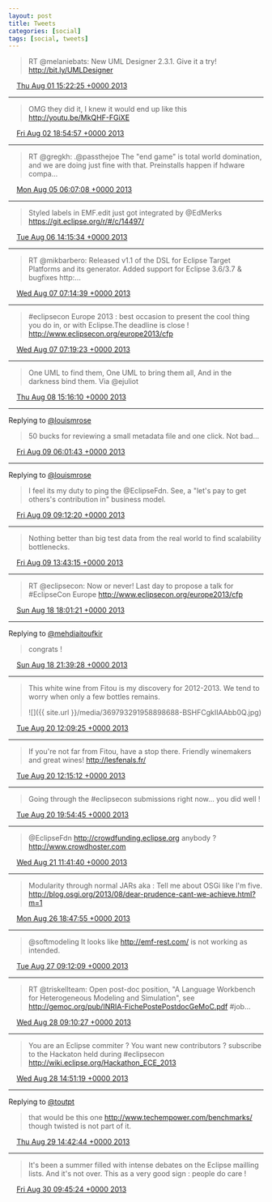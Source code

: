 ```yaml
---
layout: post
title: Tweets
categories: [social]
tags: [social, tweets]
---
```


> RT @melaniebats: New UML Designer 2.3.1. Give it a try! http://bit.ly/UMLDesigner

<img src="{{ site.url }}/media/tweet.ico" width="12" /> [Thu Aug 01 15:22:25 +0000 2013](https://twitter.com/bruncedric/status/362956492074254336)

----

> OMG they did it, I knew it would end up like this http://youtu.be/MkQHF-FGiXE

<img src="{{ site.url }}/media/tweet.ico" width="12" /> [Fri Aug 02 18:54:57 +0000 2013](https://twitter.com/bruncedric/status/363372366317240320)

----

> RT @gregkh: .@passthejoe The "end game" is total world domination, and we are doing just fine with that. Preinstalls happen if hdware compa…

<img src="{{ site.url }}/media/tweet.ico" width="12" /> [Mon Aug 05 06:07:08 +0000 2013](https://twitter.com/bruncedric/status/364266300065185792)

----

> Styled labels in EMF.edit just got integrated by @EdMerks https://git.eclipse.org/r/#/c/14497/

<img src="{{ site.url }}/media/tweet.ico" width="12" /> [Tue Aug 06 14:15:34 +0000 2013](https://twitter.com/bruncedric/status/364751605943369728)

----

> RT @mikbarbero: Released v1.1 of the DSL for Eclipse Target Platforms and its generator. Added support for Eclipse 3.6/3.7 &amp; bugfixes http:…

<img src="{{ site.url }}/media/tweet.ico" width="12" /> [Wed Aug 07 07:14:39 +0000 2013](https://twitter.com/bruncedric/status/365008067517091840)

----

> #eclipsecon Europe 2013 : best occasion to present the cool thing you do in, or with Eclipse.The deadline is close ! http://www.eclipsecon.org/europe2013/cfp

<img src="{{ site.url }}/media/tweet.ico" width="12" /> [Wed Aug 07 07:19:23 +0000 2013](https://twitter.com/bruncedric/status/365009257126576128)

----

> One UML to find them, One UML to bring them all, And in the darkness bind them. Via @ejuliot

<img src="{{ site.url }}/media/tweet.ico" width="12" /> [Thu Aug 08 15:16:10 +0000 2013](https://twitter.com/bruncedric/status/365491632440737793)

----

Replying to [@louismrose](https://twitter.com/louismrose/status/365712741303980032)

> 50 bucks for reviewing a small metadata file and one click. Not bad...

<img src="{{ site.url }}/media/tweet.ico" width="12" /> [Fri Aug 09 06:01:43 +0000 2013](https://twitter.com/bruncedric/status/365714489691619328)

----

Replying to [@louismrose](https://twitter.com/louismrose/status/365755490250145792)

> I feel its my duty to ping the @EclipseFdn. See, a "let's pay to get others's contribution in" business model.

<img src="{{ site.url }}/media/tweet.ico" width="12" /> [Fri Aug 09 09:12:20 +0000 2013](https://twitter.com/bruncedric/status/365762458532585472)

----

> Nothing better than big test data from the real world to find scalability bottlenecks.

<img src="{{ site.url }}/media/tweet.ico" width="12" /> [Fri Aug 09 13:43:15 +0000 2013](https://twitter.com/bruncedric/status/365830639104163842)

----

> RT @eclipsecon: Now or never! Last day to propose a talk for #EclipseCon Europe http://www.eclipsecon.org/europe2013/cfp

<img src="{{ site.url }}/media/tweet.ico" width="12" /> [Sun Aug 18 18:01:21 +0000 2013](https://twitter.com/bruncedric/status/369157082844758016)

----

Replying to [@mehdiaitoufkir](https://twitter.com/mehdiaitoufkir/status/369176997911482370)

> congrats !

<img src="{{ site.url }}/media/tweet.ico" width="12" /> [Sun Aug 18 21:39:28 +0000 2013](https://twitter.com/bruncedric/status/369211973134594048)

----

> This white wine from Fitou is my discovery for 2012-2013. We tend to worry when only a few bottles remains. 
> 
> ![]({{ site.url }}/media/369793291958898688-BSHFCgkIIAAbb0Q.jpg)

<img src="{{ site.url }}/media/tweet.ico" width="12" /> [Tue Aug 20 12:09:25 +0000 2013](https://twitter.com/bruncedric/status/369793291958898688)

----

> If you're not far from Fitou, have a stop there. Friendly winemakers and great wines! http://lesfenals.fr/

<img src="{{ site.url }}/media/tweet.ico" width="12" /> [Tue Aug 20 12:15:12 +0000 2013](https://twitter.com/bruncedric/status/369794744890568705)

----

> Going through the #eclipsecon submissions right now... you did well !

<img src="{{ site.url }}/media/tweet.ico" width="12" /> [Tue Aug 20 19:54:45 +0000 2013](https://twitter.com/bruncedric/status/369910397295280128)

----

> @EclipseFdn http://crowdfunding.eclipse.org anybody ?  http://www.crowdhoster.com

<img src="{{ site.url }}/media/tweet.ico" width="12" /> [Wed Aug 21 11:41:40 +0000 2013](https://twitter.com/bruncedric/status/370148696715194368)

----

> Modularity through normal JARs aka : Tell me about OSGi like I'm five. http://blog.osgi.org/2013/08/dear-prudence-cant-we-achieve.html?m=1

<img src="{{ site.url }}/media/tweet.ico" width="12" /> [Mon Aug 26 18:47:55 +0000 2013](https://twitter.com/bruncedric/status/372067901727338496)

----

> @softmodeling It looks like http://emf-rest.com/ is not working as intended.

<img src="{{ site.url }}/media/tweet.ico" width="12" /> [Tue Aug 27 09:12:09 +0000 2013](https://twitter.com/bruncedric/status/372285392927473664)

----

> RT @triskellteam: Open post-doc position, "A Language Workbench for Heterogeneous Modeling and Simulation", see http://gemoc.org/pub/INRIA-FichePostePostdocGeMoC.pdf #job…

<img src="{{ site.url }}/media/tweet.ico" width="12" /> [Wed Aug 28 09:10:27 +0000 2013](https://twitter.com/bruncedric/status/372647352797913088)

----

> You are an Eclipse commiter ? You want new contributors ? subscribe to the Hackaton held during #eclipsecon http://wiki.eclipse.org/Hackathon_ECE_2013

<img src="{{ site.url }}/media/tweet.ico" width="12" /> [Wed Aug 28 14:51:19 +0000 2013](https://twitter.com/bruncedric/status/372733136360071169)

----

Replying to [@toutpt](https://twitter.com/@toutpt/status/373078687555784704)

> that would be this one http://www.techempower.com/benchmarks/ though twisted is not part of it.

<img src="{{ site.url }}/media/tweet.ico" width="12" /> [Thu Aug 29 14:42:44 +0000 2013](https://twitter.com/bruncedric/status/373093362481389570)

----

> It's been a summer filled with intense debates on the Eclipse mailling lists. And it's not over. This as a very good sign : people do care !

<img src="{{ site.url }}/media/tweet.ico" width="12" /> [Fri Aug 30 09:45:24 +0000 2013](https://twitter.com/bruncedric/status/373380926400499712)